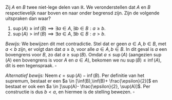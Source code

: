 Zij $A$ en $B$ twee niet-lege delen van $\mathbb{R}$. We veronderstellen dat $A$ en $B$ respectievelijk naar boven en naar onder begrensd zijn. Zijn de volgende uitspraken dan waar?
1. $\sup(A)\geq \inf(B) \implies \exists a \in A, \exists b \in B: a \geq b$.
2. $\sup(A)>\inf(B)\implies \exists a \in A, \exists b \in B:a>b$.

*Bewijs:*
We bewijzen dit met contradictie.
Stel dat er geen $a \in A, b \in B$, met $a < b$ zijn, er volgt dan dat $a \geq b$, voor alle $a \in A, b \in B$. In dit geval is $a$ een bovengrens voor $B$, zo dat $a \geq \sup(B)$. Omdat $a \leq \sup(A)$ (aangezien $\sup(A)$ een bovengrens is voor $A$ en $a \in A$), bekomen we nu $\sup(B)\leq \inf(A)$, dit is een tegenspraak.
$\square$

*Alternatief bewijs:*
Neem $\epsilon = \sup(A)-\inf(B)$. Per definitie van het supremum, bestaat er een $a \in [\inf(B),\inf(B)+ \frac{\epsilon}{2}[$ en bestaat er ook een $a \in ]\sup(A)- \frac{\epsilon}{2}, \sup(A)]$. Per constructie is dus $b<a$, en hiermee is de stelling bewezen.
$\square$
